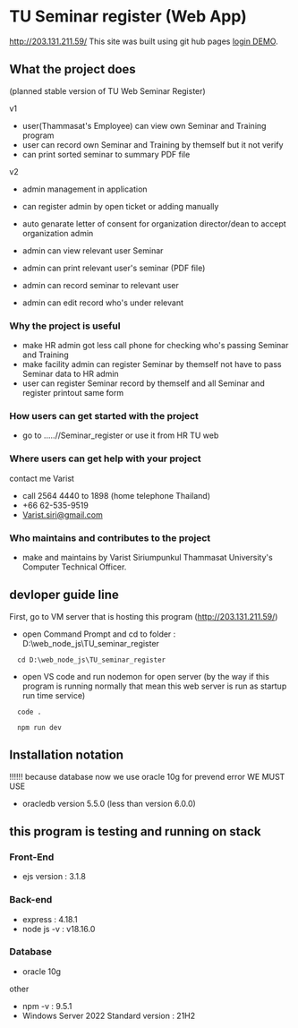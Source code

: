 # TU Seminar register (Web App)

http://203.131.211.59/
This site was built using git hub pages [login DEMO](https://brokenhead.github.io/TU_seminar_register_README/login_TU_SEMINAR_.html).

## What the project does
(planned stable version of TU Web Seminar Register)

v1
- user(Thammasat's Employee) can view own Seminar and Training program
- user can record own Seminar and Training by themself but it not verify
- can print sorted seminar to summary PDF file

v2
- admin management in application
- can register admin by open ticket or adding manually
- auto genarate letter of consent for organization director/dean to accept organization admin
  
- admin can view relevant user Seminar
- admin can print relevant user's seminar (PDF file)
- admin can record seminar to relevant user
- admin can edit record who's under relevant


###  Why the project is useful
- make HR admin got less call phone for checking who's passing Seminar and Training
- make facility admin can register Seminar by themself not have to pass Seminar data to HR admin
- user can register Seminar record by themself and all Seminar and register printout same form 


### How users can get started with the project
- go to .....//Seminar_register or use it from HR TU web

### Where users can get help with your project
contact me Varist
- call 2564 4440 to 1898 (home telephone Thailand)
- +66 62-535-9519 
- Varist.siri@gmail.com

### Who maintains and contributes to the project
- make and maintains by Varist Siriumpunkul Thammasat University's Computer Technical Officer.


## devloper guide line

First, go to VM server that is hosting this program (http://203.131.211.59/)

- open Command Prompt and cd to folder : D:\web_node_js\TU_seminar_register
```
  cd D:\web_node_js\TU_seminar_register
```

- open VS code and run nodemon for open server (by the way if this program is running normally that mean this web server is run as startup run time service)
```
  code .
```
```
  npm run dev
```


## Installation notation

!!!!!! because database now we use oracle 10g for prevend error
WE MUST USE 
- oracledb version 5.5.0 (less than version 6.0.0)

## this program is testing and running on stack
### Front-End
- ejs version : 3.1.8
### Back-end
- express : 4.18.1
- node js -v : v18.16.0
### Database
- oracle 10g

other
- npm -v : 9.5.1
- Windows Server 2022 Standard version : 21H2


